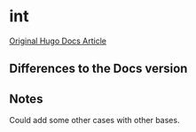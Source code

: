 # int

[Original Hugo Docs Article](https://gohugo.io/functions/int)

## Differences to the Docs version

## Notes
Could add some other cases with other bases.